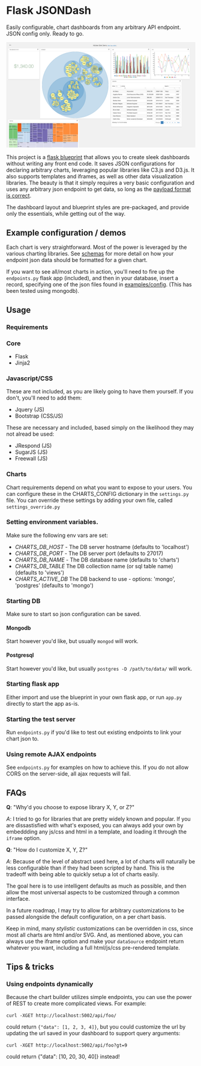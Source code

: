 # Flask JSONDash

Easily configurable, chart dashboards from any arbitrary API endpoint. JSON config only. Ready to go.

![kitchensink screenshot 1](examples/screenshots/kitchensink1.png)

This project is a [flask blueprint](http://flask.pocoo.org/docs/0.10/blueprints/) that allows you to create sleek dashboards without writing any front end code. It saves JSON configurations for declaring arbitrary charts, leveraging popular libraries like C3.js and D3.js. It also supports templates and iframes, as well as other data visualization libraries. The beauty is that it simply requires a very basic configuration and uses any arbitrary json endpoint to get data, so long as the [payload format is correct](schemas.md).

The dashboard layout and blueprint styles are pre-packaged, and provide only the essentials, while getting out of the way.

## Example configuration / demos

Each chart is very straightforward. Most of the power is leveraged by the various charting libraries. See [schemas](schemas.md) for more detail on how your endpoint json data should be formatted for a given chart.

If you want to see all/most charts in action, you'll need to fire up the `endpoints.py` flask app (included), and then in your database, insert a record, specifying one of the json files found in [examples/config](examples/config). (This has been tested using mongodb).

## Usage

### Requirements

### Core

* Flask
* Jinja2

### Javascript/CSS

These are not included, as you are likely going to have them yourself. If you don't, you'll need to add them:

* Jquery (JS)
* Bootstrap (CSS/JS)

These are necessary and included, based simply on the likelihood they may not alread be used:

* JRespond (JS)
* SugarJS (JS)
* Freewall (JS)

### Charts

Chart requirements depend on what you want to expose to your users. You can configure these in the CHARTS_CONFIG dictionary in the `settings.py` file. You can override these settings by adding your own file, called `settings_override.py`

### Setting environment variables.

Make sure the following env vars are set:

* *CHARTS_DB_HOST* - The DB server hostname (defaults to 'localhost')
* *CHARTS_DB_PORT* - The DB server port (defaults to 27017)
* *CHARTS_DB_NAME* - The DB database name (defaults to 'charts')
* *CHARTS_DB_TABLE* The DB collection name (or sql table name) (defaults to 'views')
* *CHARTS_ACTIVE_DB* The DB backend to use - options: 'mongo', 'postgres' (defaults to 'mongo')

### Starting DB

Make sure to start so json configuration can be saved.

#### Mongodb

Start however you'd like, but usually `mongod` will work.

#### Postgresql

Start however you'd like, but usually `postgres -D /path/to/data/` will work.

### Starting flask app

Either import and use the blueprint in your own flask app, or run `app.py` directly to start the app as-is.

### Starting the test server

Run `endpoints.py` if you'd like to test out existing endpoints to link your chart json to.

### Using remote AJAX endpoints

See `endpoints.py` for examples on how to achieve this. If you do not allow CORS on the server-side, all ajax requests will fail.

## FAQs

**Q**: "Why'd you choose to expose library X, Y, or Z?"

*A*: I tried to go for libraries that are pretty widely known and popular. If you are dissastisfied with what's exposed, you can always add your own by embeddding any js/css and html in a template, and loading it through the `iframe` option.

**Q**: "How do I customize X, Y, Z?"

*A*: Because of the level of abstract used here, a lot of charts will naturally be less configurable than if they had been scripted by hand. This is the tradeoff with being able to quickly setup a lot of charts easily.

The goal here is to use intelligent defaults as much as possible, and then allow the most universal aspects to be customized through a common interface.

In a future roadmap, I may try to allow for arbitrary customizations to be passed alongside the default configuration, on a per chart basis.

Keep in mind, many *stylistic* customizations can be overridden in css, since most all charts are html and/or SVG. And, as mentioned above, you can always use the iframe option and make your `dataSource` endpoint return whatever you want, including a full html/js/css pre-rendered template.

## Tips & tricks

### Using endpoints dynamically

Because the chart builder utilizes simple endpoints, you can use the power of REST to create more complicated views. For example:

`curl -XGET http://localhost:5002/api/foo/`

could return `{"data": [1, 2, 3, 4]}`, but you could customize the url by updating the url saved in your dashboard to support query arguments:

`curl -XGET http://localhost:5002/api/foo?gt=9`

could return {"data": [10, 20, 30, 40]} instead!
